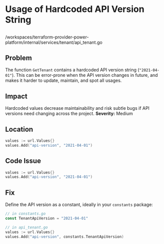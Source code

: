 # Usage of Hardcoded API Version String

##

/workspaces/terraform-provider-power-platform/internal/services/tenant/api_tenant.go

## Problem

The function `GetTenant` contains a hardcoded API version string (`"2021-04-01"`). This can be error-prone when the API version changes in future, and makes it harder to update, maintain, and spot all usages.

## Impact

Hardcoded values decrease maintainability and risk subtle bugs if API versions need changing across the project. **Severity:** Medium

## Location

```go
values := url.Values{}
values.Add("api-version", "2021-04-01")
```

## Code Issue

```go
values := url.Values{}
values.Add("api-version", "2021-04-01")
```

## Fix

Define the API version as a constant, ideally in your `constants` package:

```go
// in constants.go
const TenantApiVersion = "2021-04-01"

// in api_tenant.go
values := url.Values{}
values.Add("api-version", constants.TenantApiVersion)
```
